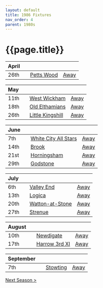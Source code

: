 ```yaml
---
layout: default
title: 1986 Fixtures
nav_order: 4
parent: 1980s
---
```


# {{page.title}}

| April |  |  |  |
|:---|:---|:---|:---|
| 26th |  | [Petts Wood](petts-wood) | [Away](https://goo.gl/maps/GSxny1YCCc3PhEtD6) |

| May |  |  |  |
|:---|:---|:---|:---|
| 11th |  | [West Wickham](west-wickham) | [Away](https://goo.gl/maps/R162C8s9yvefRe4L9) |
| 18th |  | [Old Elthamians](old-elthamians) | [Away](https://goo.gl/maps/FQbBNZQTFggEmhfv9) |
| 26th |  | [Little Kingshill](little-kingshill) | [Away](https://goo.gl/maps/JPwm5tfBfK6cjv9m6) |

| June |  |  |  |
|:---|:---|:---|:---|
| 7th |  | [White City All Stars](white-city-all-stars) | [Away](https://goo.gl/maps/egz4qaWtCgyq7tRr6) |
| 14th |  | [Brook](brook) | [Away](https://goo.gl/maps/dQwigbDWBHfwzub68) |
| 21st |  | [Horningsham](horningsham) | [Away](https://goo.gl/maps/SNpXcsajYDXfjmff7) |
| 29th |  | [Godstone](godstone) | [Away](https://goo.gl/maps/12XmMyHmXBto8bTV8) |

| July |  |  |  |
|:---|:---|:---|:---|
| 6th |  |  [Valley End](valley-end) | [Away](https://goo.gl/maps/nmiXsK8NVvZtpB1GA) |
| 13th |  | [Logica](logica) | [Away](https://goo.gl/maps/Fx66VqDovzYn2pBCA) |
| 20th |  | [Watton-at-Stone](watton-at-stone) | [Away](https://goo.gl/maps/JPBQawMsjLgYtVHk9) |
| 27th |  | [Strenue](strenue) | [Away](https://goo.gl/maps/GCUk3KPWT59WGqVi6) |

| August |  |  |  |
|:---|:---|:---|:---|
| 10th |  | [Newdigate](newdigate) | [Away](https://goo.gl/maps/9uAr2nHj19CJDEjw6) |
| 17th |  | [Harrow 3rd XI](harrow-3rd-xi) | [Away](https://goo.gl/maps/qokc3D9YALzRB8xz6) |

| September |  |  |  |
|:---|:---|:---|:---|
| 7th |  | [Stowting](stowting) | [Away](https://goo.gl/maps/3Br4woRQXRqh9Uje8) |

[Next Season >](../1987)